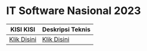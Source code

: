 # IT Software Nasional 2023
| KISI KISI | Deskripsi Teknis |
|---|---|
| [Klik Disini](https://github.com/BloodLetters/CatatanLKS/blob/main/pfd-content/IT%20Software%20Solution%20for%20Business%20Deskripsi%20Teknis.-1.pdf) | [Klik Disini](https://github.com/BloodLetters/CatatanLKS/blob/main/pfd-content/KISI%20KISI%20LKS%20LOMBA%202023%20IT%20SOFTWAREE%20SOLUTION%20FOR%20BUSINESS-3.pdf) |
